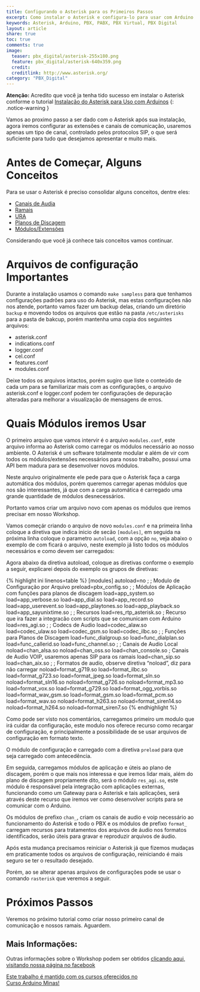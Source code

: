 ```yaml
---
title: Configurando o Asterisk para os Primeiros Passos
excerpt: Como instalar o Asterisk e configura-lo para usar com Arduino
keywords: Asterisk, Arduino, PBX, PABX, PBX Virtual, PBX Digital
layout: article
share: true
toc: true
comments: true
image:
  teaser: pbx_digital/asterisk-255x180.png
  feature: pbx_digital/asterisk-640x359.png
  credit: 
  creditlink: http://www.asterisk.org/
category: "PBX_Digital"
---
```

**Atenção:** Acredito que você ja tenha tido sucesso em instalar o Asterisk conforme o tutorial [Instalação do Asterisk para Uso com Arduinos](/pbx_digital/Instalacao_do_Asterisk_para_uso_com_Arduino/) 
{: .notice-warning }

Vamos ao proximo passo a ser dado com o Asterisk após sua instalação, agora iremos configurar as extensões e canais de comunicação, usaremos apenas um tipo de canal,  controlado pelos protocolos SIP, o que será suficiente para tudo que desejamos apresentar e muito mais.

# Antes de Começar, Alguns Conceitos

Para se usar o Asterisk é preciso consolidar alguns conceitos, dentre eles:

  * [Canais de Audia]()
  * [Ramais]()
  * [URA]()
  * [Planos de Discagem]()
  * [Módulos/Extensões]()

Considerando que você já conhece tais conceitos vamos continuar.

# Arquivos de configuração Importantes

Durante a instalação usamos o comando `make sampless` para que tenhamos configurações padrões para uso do Asterisk, mas estas configurações não nos atende, portanto vamos fazer um backup delas, criando um diretório `backup` e movendo todos os arquivos que estão na pasta `/etc/asterisks` para a pasta de bakcup, porém mantenha uma copia dos seguintes arquivos:

  * asterisk.conf
  * indications.conf
  * logger.conf
  * cel.conf
  * features.conf
  * modules.conf

Deixe todos os arquivos intactos, porém sugiro que liste o conteúdo de cada um para se familiarizar mais com as configurações, o arquivo asterisk.conf e logger.conf podem ter configurações de depuração alteradas para melhorar a visualização de mensagens de erros.

# Quais Módulos iremos Usar

O primeiro arquivo que vamos intervir é o arquivo `modules.conf`, este arquivo informa ao Asterisk como carregar os módulos necessário ao nosso ambiente. O Asterisk é um software totalmente modular e além de vir com todos os módulos/extensões necessários para nosso trabalho, possui uma API bem madura para se desenvolver novos módulos.

Neste arquivo originalmente ele pede para que o Asterisk faça a carga automática dos módulos, porém queremos carregar apenas módulos que nos são interessantes, já que com a carga automática é carregado uma grande quantidade de módulos desnecessários. 

Portanto vamos criar um arquivo novo com apenas os módulos que iremos precisar em nosso Workshop.

Vamos começár criando o arquivo de novo `modules.conf` e na primeira linha coloque a diretiva que indica inicio de secão `[modules]`, em seguida na próxima linha coloque o parametro `autoload`, com a opção `no`, veja abaixo o exemplo de com ficará o arquivo, neste exemplo já listo todos os módulos necessários e como devem ser carregados:

Agora abaixo da diretiva autoload, coloque as diretivas conforme o exemplo a seguir, explicarei depois do exemplo os grupos de diretivas:

{% highlight ini linenos=table %}
[modules]
autoload=no
;
; Modulo de Configuração por Arquivo
preload=pbx_config.so
;
; Módulos de Aplicação com funções para planos de discagem
load=app_system.so
load=app_verbose.so
load=app_dial.so
load=app_record.so
load=app_userevent.so
load=app_playtones.so
load=app_playback.so
load=app_sayunixtime.so
;
; Recursos
load=res_rtp_asterisk.so
; Recurso que ira fazer a integracão com scripts que se comunicam com Arduino
load=res_agi.so
;
; Codecs de Audio
load=codec_alaw.so
load=codec_ulaw.so
load=codec_gsm.so
load=codec_ilbc.so
;
; Funções para Planos de Discagem
load=func_dialgroup.so
load=func_dialplan.so
load=func_callerid.so
load=func_channel.so
;
; Canais de Audio Local
noload=chan_alsa.so
noload=chan_oss.so
load=chan_console.so
; Canais de Audio VOIP, usaremos apenas SIP para os ramais
load=chan_sip.so
load=chan_aix.so
;
; Formatos de audio, observe diretiva “noload”, diz para não carregar
noload=format_g719.so
load=format_ilbc.so
load=format_g723.so
load=format_jpeg.so
load=format_sln.so
noload=format_sln16.so
noload=format_g726.so
noload=format_mp3.so
load=format_vox.so
load=format_g729.so
load=format_ogg_vorbis.so
load=format_wav_gsm.so
load=format_gsm.so
load=format_pcm.so
load=format_wav.so
noload=format_h263.so
noload=format_siren14.so
noload=format_h264.so
noload=format_siren7.so
{% endhighlight %}

Como pode ser visto nos comentários, carregamos primeiro um modulo que irá cuidar da configuração, 
este modulo nos oferece recurso como recargar de configuração, e principalmente a possibilidade 
de se usar arquivos de configuração em formato texto.

O módulo de configuração e carregado com a diretiva `preload` para que seja carregado com 
antecedência.

Em seguida, carregamos módulos de aplicação e úteis ao plano de discagem, porém o que mais nos 
interessa e que iremos lidar mais, além do plano de discagem propriamente dito, será o módulo 
`res_agi.so`, este módulo é responsável pela integração com aplicações externas, funcionando 
como um Gateway para o Asterisk e tais aplicações, será através deste recurso que iremos ver 
como desenvolver scripts para se comunicar com o Arduino.

Os módulos de prefixo `chan_`, criam os canais de audio e voip necessário ao funcionamento do 
Asterisk e todo o PBX e os módulos de prefixo `format_` carregam recursos para tratamentos dos 
arquivos de áudio nos formatos identificados, serão úteis para gravar e reproduzir arquivos de 
áudio.

Após esta mudança precisamos reiniciar o Asterisk já que fizemos mudaças em praticamente todos 
os arquivos de configuração, reiniciando é mais seguro se ter o resultado desejado.

Porém, ao se alterar apenas arquivos de configurações pode se usar o comando `rasterisk` que 
veremos a seguir.

# Próximos Passos
Veremos no próximo tutorial como criar nosso primeiro canal de comunicação e nossos ramais. 
Aguardem.

## Mais Informações:
Outras informações sobre o Workshop podem ser obtidos [clicando aqui, visitando nossa página no 
facebook](https://www.facebook.com/events/1500419536839268/)

<a href="/cursoarduino/" class="btn-success">Este trabalho é mantido com os cursos oferecidos no <br />
Curso Arduino Minas!</a>
